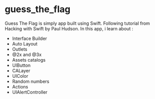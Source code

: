 # guess_the_flag
Guess The Flag is simply app built using Swift. Following tutorial from Hacking with Swift by Paul Hudson.
In this app, i learn about : 
 - Interface Builder
 - Auto Layout
 - Outlets
 - @2x and @3x
 - Assets catalogs
 - UIButton
 - CALayer
 - UIColor
 - Random numbers
 - Actions
 - UIAlertController
 
 
 
 
 
